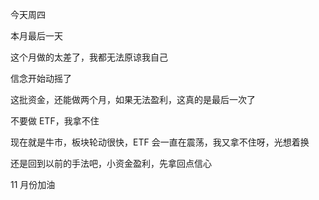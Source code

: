今天周四

本月最后一天

这个月做的太差了，我都无法原谅我自己

信念开始动摇了

这批资金，还能做两个月，如果无法盈利，这真的是最后一次了

不要做 ETF，我拿不住

现在就是牛市，板块轮动很快，ETF 会一直在震荡，我又拿不住呀，光想着换

还是回到以前的手法吧，小资金盈利，先拿回点信心

11 月份加油
